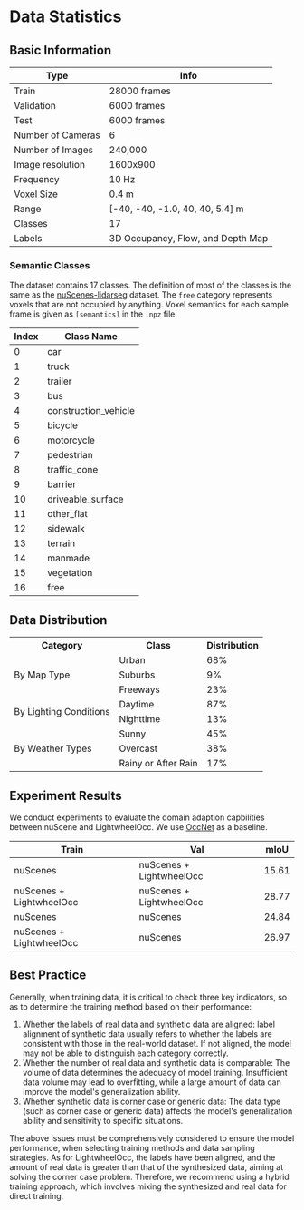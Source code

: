# Data Statistics

## Basic Information
| **Type**          | **Info**                            |
|-------------------|-------------------------------------|
| Train             | 28000 frames                        |
| Validation        | 6000 frames                         |
| Test              | 6000 frames                         |
| Number of Cameras | 6                                   |
| Number of Images  | 240,000                             |
| Image resolution  | 1600x900                            |
| Frequency         | 10 Hz                               |
| Voxel Size        | 0.4 m                               |
| Range             | [-40, -40, -1.0, 40, 40, 5.4] m     |
| Classes           | 17                                  |
| Labels            | 3D Occupancy, Flow, and Depth Map   |

### Semantic Classes

The dataset contains 17 classes. The definition of most of the classes is the same as the [nuScenes-lidarseg](https://github.com/nutonomy/nuscenes-devkit/blob/fcc41628d41060b3c1a86928751e5a571d2fc2fa/python-sdk/nuscenes/eval/lidarseg/README.md#classes) dataset.
The `free` category represents voxels that are not occupied by anything. Voxel semantics for each sample frame is given as `[semantics]` in the `.npz` file.

| Index | Class Name           |
|-------|----------------------|
| 0     | car                  |
| 1     | truck                |
| 2     | trailer              |
| 3     | bus                  |
| 4     | construction_vehicle |
| 5     | bicycle              |
| 6     | motorcycle           |
| 7     | pedestrian           |
| 8     | traffic_cone         |
| 9     | barrier              |
| 10    | driveable_surface    |
| 11    | other_flat           |
| 12    | sidewalk             |
| 13    | terrain              |
| 14    | manmade              |
| 15    | vegetation           |
| 16    | free                 |

## Data Distribution
<table>
  <tr>
    <th>Category</th>
    <th>Class</th>
    <th>Distribution</th>
  </tr>
  <tr>
    <td rowspan="3">By Map Type</td>
    <td>Urban</td>
    <td>68%</td>
  </tr>
  <tr>
    <td>Suburbs</td>
    <td>9%</td>
  </tr>
  <tr>
    <td>Freeways</td>
    <td>23%</td>
  </tr>
  <tr>
    <td rowspan="2">By Lighting Conditions</td>
    <td>Daytime</td>
    <td>87%</td>
  </tr>
  <tr>
    <td>Nighttime</td>
    <td>13%</td>
  </tr>
  <tr>
    <td rowspan="3">By Weather Types</td>
    <td>Sunny</td>
    <td>45%</td>
  </tr>
  <tr>
    <td>Overcast</td>
    <td>38%</td>
  </tr>
  <tr>
    <td>Rainy or After Rain</td>
    <td>17%</td>
  </tr>
</table>

## Experiment Results
We conduct experiments to evaluate the domain adaption capbilities between nuScene and LightwheelOcc.
We use [OccNet](https://github.com/OpenDriveLab/OccNet) as a baseline.

| **Train**                 | **Val**                   | **mIoU**       |
|---------------------------|---------------------------|----------------|
| nuScenes                  | nuScenes + LightwheelOcc  |   15.61        |
| nuScenes + LightwheelOcc  | nuScenes + LightwheelOcc  |   28.77        |
| nuScenes                  | nuScenes                  |   24.84        |
| nuScenes + LightwheelOcc  | nuScenes                  |   26.97        |


## Best Practice
Generally, when training data, it is critical to check three key indicators, so as to determine the training method based on their performance:
1. Whether the labels of real data and synthetic data are aligned:  label alignment of synthetic data usually refers to whether the labels are consistent with those in the real-world dataset. If not aligned, the model may not be able to distinguish each category correctly.
2. Whether the number of real data and synthetic data is comparable: The volume of data determines the adequacy of model training. Insufficient data volume may lead to overfitting, while a large amount of data can improve the model's generalization ability.
3. Whether synthetic data is corner case or generic data: The data type (such as corner case or generic data) affects the model's generalization ability and sensitivity to specific situations.

The above issues must be comprehensively considered to ensure the model performance, when selecting training methods and data sampling strategies.
As for LightwheelOcc, the labels have been aligned, and the amount of real data is greater than that of the synthesized data, aiming at solving the corner case problem. Therefore, we recommend using a hybrid training approach, which involves mixing the synthesized and real data for direct training.

